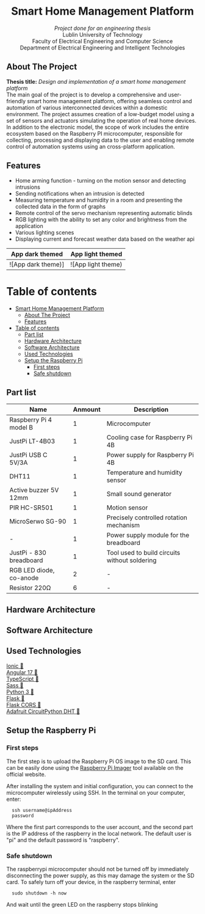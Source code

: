 <div align="center">
  
# Smart Home Management Platform

  <p align="center">
    <i>Project done for an engineering thesis</i> <br/>
    Lublin University of Technology <br/>
    Faculty of Electrical Engineering and Computer Science <br/>
    Department of Electrical Engineering and Intelligent Technologies
    <br />
  </p>
</div>


## About The Project

**Thesis title:** <i>Design and implementation of a smart home management platform</i> <br/>
The main goal of the project is to develop a comprehensive and user-friendly smart home management platform, offering seamless control and automation of various interconnected devices within a domestic environment. The project assumes creation of a low-budget model using a set of sensors and actuators simulating the operation of real home devices. In addition to the electronic model, the scope of work includes the entire ecosystem based on the Raspberry PI microcomputer, responsible for collecting, processing and displaying data to the user and enabling remote control of automation systems using an cross-platform application.


## Features
- Home arming function - turning on the motion sensor and detecting intrusions
- Sending notifications when an intrusion is detected
- Measuring temperature and humidity in a room and presenting the collected data in the form of graphs
- Remote control of the servo mechanism representing automatic blinds
- RGB lighting with the ability to set any color and brightness from the application
- Various lighting scenes
- Displaying current and forecast weather data based on the weather api


| App dark themed  | App light themed |
| ------------- | ------------- |
| ![App dark theme)] | ![App light theme)

# Table of contents

- [Smart Home Management Platform](#smart-home-management-platform)
  - [About The Project](#about-the-project)
  - [Features](#features)
- [Table of contents](#table-of-contents)
  - [Part list](#part-list)
  - [Hardware Architecture](#hardware-architecture)
  - [Software Architecture](#software-architecture)
  - [Used Technologies](#used-technologies)
  - [Setup the Raspberry Pi](#setup-the-raspberry-pi)
    - [First steps](#first-steps)
    - [Safe shutdown](#safe-shutdown)


<a name="part-list"></a>
## Part list

| Name  | Anmount | Description |
| ------------- | ------------- | ------------- |
| Raspberry Pi 4 model B | 1 | Microcomputer |
| JustPi LT-4B03 | 1 | Cooling case for Raspberry Pi 4B  |
| JustPi USB C 5V/3A  | 1 | Power supply for Raspberry Pi 4B  |
| DHT11 | 1 | Temperature and humidity sensor |
| Active buzzer 5V 12mm | 1 | Small sound generator |
| PIR HC-SR501 | 1 | Motion sensor  |
| MicroSerwo SG-90 | 1 | Precisely controlled rotation mechanism |
| - | 1 | Power supply module for the breadboard |
| JustPi - 830 breadboard | 1 | Tool used to build circuits without soldering |
| RGB LED diode, co-anode | 2 | - |
| Resistor 220Ω  | 6 | - |

<a name="hardware-architecture"></a>
## Hardware Architecture

<a name="software-architecture"></a>
## Software Architecture

<a name="used-technologies"></a>
## Used Technologies

[Ionic 🔗](https://ionicframework.com)<br>
[Angular 17 🔗](https://angular.dev)<br>
[TypeScript 🔗](https://typescriptlang.org)<br>
[Sass 🔗](https://sass-lang.com)<br>
[Python 3 🔗](https://www.python.org)<br>
[Flask 🔗](https://flask.palletsprojects.com/en/3.0.x/)<br>
[Flask CORS 🔗](https://flask-cors.readthedocs.io/en/latest/)<br>
[Adafruit CircuitPython DHT 🔗](https://docs.circuitpython.org/projects/dht/en/latest/)<br>
<!-- 
[Docker 🔗]()<br>
Node.js min v18.13 !!!
[🔗]()<br>
… -->


<a name="raspi"></a>
## Setup the Raspberry Pi

### First steps
The first step is to upload the Raspberry  Pi OS image to the SD card. This can be easily done using the [Raspberry Pi Imager](https://www.raspberrypi.com/software/) tool available on the official website.

After installing the system and initial configuration, you can connect to the microcomputer wirelessly using SSH. In the terminal on your computer, enter:

```
  ssh username@ipAddress
  password
```
Where the first part corresponds to the user account, and the second part is the IP address of the raspberry in the local network. The default user is "pi" and the default password is "raspberry".

### Safe shutdown
The raspberrypi microcomputer should not be turned off by immediately disconnecting the power supply, as this may damage the system or the SD card. To safely turn off your device, in the raspberry terminal, enter
```
  sudo shutdown -h now
```
And wait until the green LED on the raspberry stops blinking




